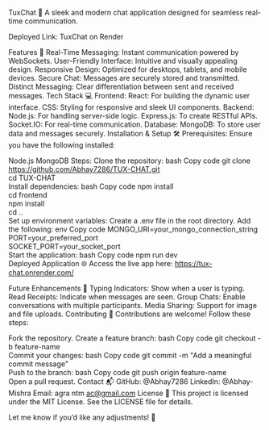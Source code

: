 TuxChat 🐧
A sleek and modern chat application designed for seamless real-time communication.

Deployed Link: TuxChat on Render

Features 🚀
Real-Time Messaging: Instant communication powered by WebSockets.
User-Friendly Interface: Intuitive and visually appealing design.
Responsive Design: Optimized for desktops, tablets, and mobile devices.
Secure Chat: Messages are securely stored and transmitted.
Distinct Messaging: Clear differentiation between sent and received messages.
Tech Stack 💻
Frontend:
React: For building the dynamic user interface.
CSS: Styling for responsive and sleek UI components.
Backend:
Node.js: For handling server-side logic.
Express.js: To create RESTful APIs.
Socket.IO: For real-time communication.
Database:
MongoDB: To store user data and messages securely.
Installation & Setup 🛠️
Prerequisites:
Ensure you have the following installed:

Node.js
MongoDB
Steps:
Clone the repository:
bash
Copy code
git clone https://github.com/Abhay7286/TUX-CHAT.git  
cd TUX-CHAT  
Install dependencies:
bash
Copy code
npm install  
cd frontend  
npm install  
cd ..  
Set up environment variables:
Create a .env file in the root directory.
Add the following:
env
Copy code
MONGO_URI=your_mongo_connection_string  
PORT=your_preferred_port  
SOCKET_PORT=your_socket_port  
Start the application:
bash
Copy code
npm run dev  
Deployed Application 🌐
Access the live app here: https://tux-chat.onrender.com/

Future Enhancements 🔮
Typing Indicators: Show when a user is typing.
Read Receipts: Indicate when messages are seen.
Group Chats: Enable conversations with multiple participants.
Media Sharing: Support for image and file uploads.
Contributing 🤝
Contributions are welcome! Follow these steps:

Fork the repository.
Create a feature branch:
bash
Copy code
git checkout -b feature-name  
Commit your changes:
bash
Copy code
git commit -m "Add a meaningful commit message"  
Push to the branch:
bash
Copy code
git push origin feature-name  
Open a pull request.
Contact 📬
GitHub: @Abhay7286
LinkedIn: @Abhay-Mishra
Email: agra ntm ac@gmail.com
License 📜
This project is licensed under the MIT License. See the LICENSE file for details.

Let me know if you’d like any adjustments! 🚀
